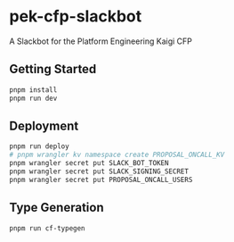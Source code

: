 # pek-cfp-slackbot

A Slackbot for the Platform Engineering Kaigi CFP

## Getting Started

```bash
pnpm install
pnpm run dev
```

## Deployment

```bash
pnpm run deploy
# pnpm wrangler kv namespace create PROPOSAL_ONCALL_KV
pnpm wrangler secret put SLACK_BOT_TOKEN
pnpm wrangler secret put SLACK_SIGNING_SECRET
pnpm wrangler secret put PROPOSAL_ONCALL_USERS
```

## Type Generation

```bash
pnpm run cf-typegen
```
